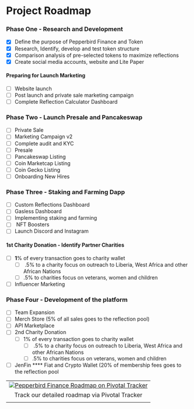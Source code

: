# Project Roadmap

### Phase One **- Research and Development**

* [x] Define the purpose of Pepperbird Finance and Token
* [x] Research, Identify, develop and test token structure
* [x] Comparison analysis of pre-selected tokens to maximize reflections
* [x] Create social media accounts, website and Lite Paper

#### Preparing for Launch Marketing

* [ ] Website launch
* [ ] Post launch and private sale marketing campaign
* [ ] Complete Reflection Calculator Dashboard

### **Phase Two -  Launch Presale and Pancakeswap**

* [ ] Private Sale
* [ ] Marketing Campaign v2
* [ ] Complete audit and KYC
* [ ] Presale
* [ ] Pancakeswap Listing
* [ ] Coin Marketcap Listing
* [ ] Coin Gecko Listing
* [ ] Onboarding New Hires

### **Phase Three - Staking and Farming Dapp**

* [ ] Custom Reflections Dashboard
* [ ] Gasless Dashboard
* [ ] Implementing staking and farming
* [ ] &#x20;NFT Boosters
* [ ] Launch Discord and Instagram

#### **1st Charity Donation - Identify Partner Charities**

* [ ] **1**% of every transaction goes to charity wallet
  * [ ] &#x20;.5% to a charity focus on outreach to Liberia, West Africa and other African Nations
  * [ ] .5% to charities focus on veterans, women and children
* [ ] Influencer Marketing

### Phase Four - **Development of the platform**

* [ ] Team Expansion
* [ ] Merch Store (5% of all sales goes to the reflection pool)
* [ ] API Marketplace
* [ ] 2nd Charity Donation
  * [ ] 1% of every transaction goes to charity wallet
    * [ ] &#x20;.5% to a charity focus on outreach to Liberia, West Africa and other African Nations
    * [ ] .5% to charities focus on veterans, women and children
* [ ] JenFin **** Fiat and Crypto Wallet (20% of membership fees goes to the reflection pool

|                                                                                                                                                                                  |
| :------------------------------------------------------------------------------------------------------------------------------------------------------------------------------: |
| [![Pepperbird Finance Roadmap on Pivotal Tracker](https://storage.googleapis.com/pepperbird/images/Tracker\_Half\_Stacked.svg)](https://www.pivotaltracker.com/projects/2556071) |
|                                                                  Track our detailed roadmap via Pivotal Tracker                                                                  |
|                                                                                                                                                                                  |
